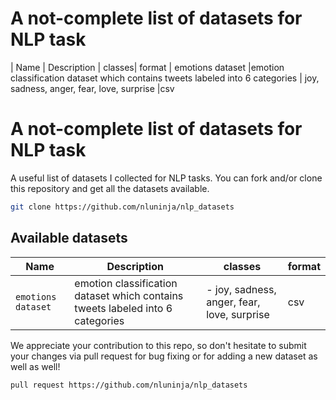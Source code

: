# A not-complete list of datasets for NLP task


| Name | Description | classes| format
| emotions dataset |emotion classification dataset which contains tweets labeled into 6 categories 	| joy, sadness, anger, fear, love, surprise |csv

# A not-complete list of datasets for NLP task

A useful list of datasets I collected for NLP tasks. You can fork and/or clone this repository and get all the datasets available.

```bash
git clone https://github.com/nluninja/nlp_datasets
```

## Available datasets
| Name | Description | classes | format |
| ---- | ----------- | ------- | ------ |
| `emotions dataset` | emotion classification dataset which contains tweets labeled into 6 categories | - joy, sadness, anger, fear, love, surprise | csv |

We appreciate your contribution to this repo, so don't hesitate to submit your changes via pull request for bug fixing or for adding a new dataset as well as well! 

```bash
pull request https://github.com/nluninja/nlp_datasets
```